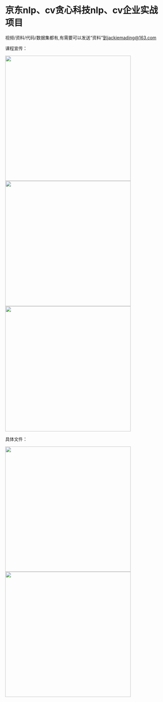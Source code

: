 # 京东nlp、cv贪心科技nlp、cv企业实战项目
视频/资料/代码/数据集都有,有需要可以发送“资料”到jackiemading@163.com

课程宣传：


<img src="https://github.com/dingtom/jingdong_tanxin_NLP_CV/blob/main/%E8%AF%BE%E7%A8%8B%E7%9B%AE%E5%BD%95/2.png" width=400>

<img src="https://github.com/dingtom/jingdong_tanxin_NLP_CV/blob/main/%E8%AF%BE%E7%A8%8B%E7%9B%AE%E5%BD%95/3.png" width=400>

<img src="https://github.com/dingtom/jingdong_tanxin_NLP_CV/blob/main/%E8%AF%BE%E7%A8%8B%E7%9B%AE%E5%BD%95/4.png" width=400>

具体文件：


<img src="https://github.com/dingtom/jingdong_tanxin_NLP_CV/blob/main/%E8%AF%BE%E7%A8%8B%E7%9B%AE%E5%BD%95/nlp.PNG" width=400>

<img src="https://github.com/dingtom/jingdong_tanxin_NLP_CV/blob/main/%E8%AF%BE%E7%A8%8B%E7%9B%AE%E5%BD%95/cv.PNG" width=400>
